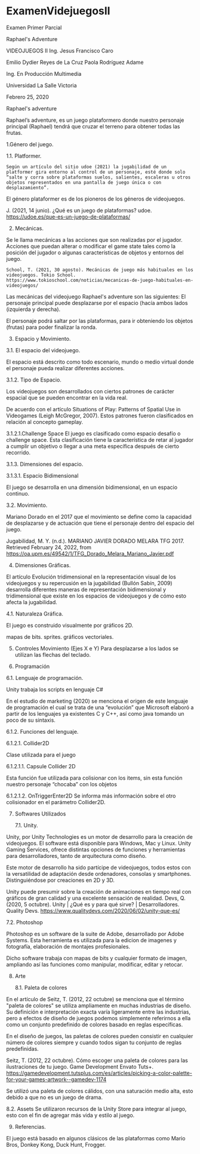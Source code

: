 # ExamenVidejuegosII


Examen Primer Parcial


Raphael's Adventure




VIDEOJUEGOS II
Ing. Jesus Francisco Caro






Emilio Dydier Reyes de La Cruz
Paola Rodríguez Adame




Ing. En Producción Multimedia

Universidad La Salle Victoria





Febrero 25, 2020



Raphael's adventure


Raphael’s adventure, es un juego plataformero donde nuestro personaje principal (Raphael) tendrá que cruzar el terreno para obtener todas las frutas. 


1.Género del juego. 


1.1. Platformer.

	Según un artículo del sitio udoe (2021) la jugabilidad de un platformer gira entorno al control de un personaje, esté donde solo “salte y corra sobre plataformas suelos, salientes, escaleras u otros objetos representados en una pantalla de juego única o con desplazamiento”.

El género plataformer es de los pioneros de los géneros de videojuegos.


J. (2021, 14 junio). ¿Qué es un juego de plataformas? udoe. https://udoe.es/que-es-un-juego-de-plataformas/

2. Mecánicas.
	
Se le llama mecánicas a las acciones que son realizadas por el jugador.
Acciones que puedan alterar o modificar el game state tales como la posición del jugador o algunas características de objetos y entornos del juego.

	School, T. (2021, 30 agosto). Mecánicas de juego más habituales en los videojuegos. Tokio School. https://www.tokioschool.com/noticias/mecanicas-de-juego-habituales-en-videojuegos/


Las mecánicas del videojuego Raphael's adventure son las siguientes:
 El personaje principal puede desplazarse por el espacio (hacía ambos lados (izquierda y derecha). 

El personaje podrá saltar por las plataformas, para ir obteniendo los objetos (frutas) para poder finalizar la ronda.


3. Espacio y Movimiento.

3.1. El espacio del videojuego.

El espacio está descrito como todo escenario, mundo o medio virtual donde el personaje pueda realizar diferentes acciones.

3.1.2. Tipo de Espacio.

Los videojuegos son desarrollados con ciertos patrones de carácter espacial que se pueden encontrar en la vida real.

De acuerdo con el artículo Situations of Play: Patterns of Spatial Use in Videogames (Leigh McGregor, 2007). Estos patrones fueron clasificados en relación al concepto gameplay.

3.1.2.1.Challenge Space
	El juego es clasificado como espacio desafío o challenge space. Esta clasificación tiene la característica de retar al jugador a cumplir un objetivo o llegar a una meta específica después de cierto recorrido.


3.1.3. Dimensiones del espacio.

3.1.3.1. Espacio Bidimensional

El juego se desarrolla en una dimensión bidimensional, en un espacio               continuo.


3.2. Movimiento.

Mariano Dorado en el 2017 que el movimiento se define como la capacidad de desplazarse y de actuación que tiene el personaje dentro del espacio del juego.

Jugabilidad, M. Y. (n.d.). MARIANO JAVIER DORADO MELARA TFG 2017. Retrieved February 24, 2022, from https://oa.upm.es/49542/1/TFG_Dorado_Melara_Mariano_Javier.pdf


4. Dimensiones Gráficas.

El artículo Evolución tridimensional en la representación visual de los videojuegos y su repercusión en la jugabilidad (Bullón Sabín, 2009) desarrolla diferentes maneras de representación bidimensional y tridimensional que existe en los espacios de videojuegos y de cómo esto afecta la jugabilidad.

4.1. Naturaleza Gráfica.

El juego es construido visualmente por gráficos 2D.

mapas de bits.
sprites.
gráficos vectoriales.


5. Controles
Movimiento (Ejes X e Y)
	Para desplazarse a los lados se utilizan las flechas del teclado. 


6. Programación

6.1. Lenguaje de programación.

Unity trabaja los scripts en lenguaje C# 

En el estudio de marketing (2020) se menciona el origen de este lenguaje de programación el cual se trata de una “evolución” que Microsoft elaboró a partir de los lenguajes ya existentes C y C++, así como java tomando un poco de su sintaxis.

6.1.2. Funciones del lenguaje.
	
6.1.2.1. Collider2D
	
Clase utilizada para el juego

6.1.2.1.1. Capsule Collider 2D

Esta función fue utilizada para colisionar con los items, sin esta función nuestro personaje “chocaba” con los objetos

6.1.2.1.2. OnTriggerEnter2D
Se informa más información sobre el otro colisionador en el parámetro      Collider2D.

7. Softwares Utilizados

     7.1. Unity.

Unity, por Unity Technologies es un motor de desarrollo para la creación de videojuegos. El software está disponible para Windows, Mac y Linux.
Unity Gaming Services, ofrece distintas opciones de funciones y herramientas para desarrolladores, tanto de arquitectura como diseño.

Este motor de desarrollo ha sido partícipe de videojuegos, todos estos con la versatilidad de adaptación desde ordenadores, consolas y smartphones. Distinguiéndose por creaciones en 2D y 3D.

Unity puede presumir sobre la creación de animaciones en tiempo real con gráficos de gran calidad y una excelente sensación de realidad.
 Devs, Q. (2020, 5 octubre). Unity | ¿Qué es y para qué sirve? | Desarrolladores. Quality Devs. https://www.qualitydevs.com/2020/06/02/unity-que-es/

 7.2. Photoshop
 
Photoshop es un software de la suite de Adobe, desarrollado por Adobe Systems. Esta herramienta es utilizada para la edicion de imagenes y fotografía, elaboración de montajes profesionales. 
 
Dicho software trabaja con mapas de bits y cualquier formato de imagen, ampliando así las funciones como manipular, modificar, editar y retocar.

8. Arte

   8.1. Paleta de colores

En el artículo de Seitz, T. (2012, 22 octubre) se menciona que el término "paleta de colores" se utiliza ampliamente en muchas industrias de diseño. Su definición e interpretación exacta varía ligeramente entre las industrias, pero a efectos de diseño de juegos podemos simplemente referirnos a ella como un conjunto predefinido de colores basado en reglas específicas.

En el diseño de juegos, las paletas de colores pueden consistir en cualquier número de colores siempre y cuando todos sigan tu conjunto de reglas predefinidas.
 
Seitz, T. (2012, 22 octubre). Cómo escoger una paleta de colores para las ilustraciones de tu juego. Game Development Envato Tuts+. https://gamedevelopment.tutsplus.com/es/articles/picking-a-color-palette-for-your-games-artwork--gamedev-1174

Se utilizó una paleta de colores cálidos, con una saturación medio alta, esto debido a que no es un juego de drama.

  
   8.2. Assets
	Se utilizaron recursos de la Unity Store para integrar al juego, esto con el fin de agregar más vida y estilo al juego.


9. Referencias.
	
El juego está basado en algunos clásicos de las plataformas como Mario Bros, Donkey Kong, Duck Hunt, Frogger.

